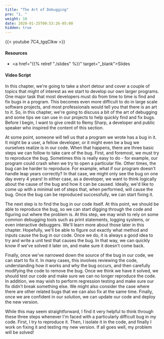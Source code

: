 ```yaml
---
title: "The Art of Debugging"
pre: "1. "
weight: 10
date: 2020-01-25T00:53:26-05:00
hidden: true
---
```


{{< youtube 7C4_tgqClkw   >}}

#### Resources

* <a href="{{% relref "./slides" %}}" target="_blank">Slides</a>

#### Video Script

In this chapter, we're going to take a short detour and cover a couple of topics that might of interest as we start to develop our own larger programs. One major task that most developers must do from time to time is find and fix bugs in a program. This becomes even more difficult to do in large scale software projects, and most professionals would tell you that there is an art to it. So, in this chapter, we're going to discuss a bit of the art of debugging and some tips we can use in our projects to help quickly find and fix bugs. Before I begin, I want to give credit to Remy Sharp, a developer and public speaker who inspired the content of this section. 

At some point, someone will tell us that a program we wrote has a bug in it. It might be a user, a fellow developer, or it might even be a bug we ourselves realize is in our code. When that happens, there are three basic steps we can follow to take care of the bug. First, and foremost, we must try to reproduce the bug. Sometimes this is really easy to do - for example, our program could crash when we try to open a particular file. Other times, the bug can be harder to reproduce. For example, what if our program doesn't handle leap years correctly? In that case, we might only see the bug on one day every 4 years! In either case, as a developer, we want to think logically about the cause of the bug and how it can be caused. Ideally, we'd like to come up with a minimal set of steps that, when performed, will cause the bug. Once the bug can be reproduced successfully, we can start fixing it.

The next step is to find the bug in our code itself. At this point, we should be able to reproduce the bug, so we can start digging through the code and figuring out where the problem is. At this step, we may wish to rely on some common debugging tools such as print statements, logging systems, or even interactive debuggers. We'll learn more about those later in this chapter. Hopefully, we'll be able to figure out exactly what method and inputs cause the bug in our code. Once we do, it is always a good idea to try and write a unit test that causes the bug. In that way, we can quickly know if we've solved it later on, and make sure it doesn't come back.

Finally, once we've narrowed down the source of the bug in our code, we can start to fix it. In many cases, this involves reviewing the code, understanding how it works and why the bug occurs, and then carefully modifying the code to remove the bug. Once we think we have it solved, we should test our code and make sure we can no longer reproduce the code. In addition, we may wish to perform regression testing and make sure our fix didn't break something else. We might also consider the case where there are other related bugs that we can also fix at the same time. Finally, once we are confident in our solution, we can update our code and deploy the new version. 

While this may seem straightforward, I find it very helpful to think through these three steps whenever I'm faced with a particularly difficult bug in my code. First, I try to reproduce it. Then, I isolate it in the code, and finally I work on fixing it and testing my new version. If all goes well, my problem will be solved!